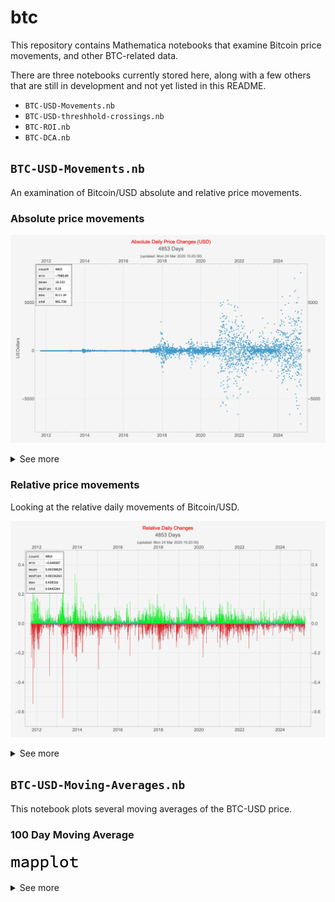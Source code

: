 # btc

This repository contains Mathematica notebooks that examine Bitcoin price movements, and other BTC-related data.

There are three notebooks currently stored here, along with a few others that 
are still in development and not yet listed in this README.

* `BTC-USD-Movements.nb`
* `BTC-USD-threshhold-crossings.nb`
* `BTC-ROI.nb`
* `BTC-DCA.nb`

## `BTC-USD-Movements.nb`

An examination of Bitcoin/USD absolute and relative price movements.

### Absolute price movements

![BTC-USD absolute daily Movements](BTC-USD-Movements/BTC-USD-Movements-Absolute-Daily.jpg)

<details>

<summary>See more</summary>

![BTC-USD Movements Best Worst Absolute Daily](BTC-USD-Movements/BTC-USD-Movements-Best-Worst-Absolute-Daily.jpg)

</details>

### Relative price movements

Looking at the relative daily movements of Bitcoin/USD.

![BTC-USD relative daily movements](BTC-USD-Movements/BTC-USD-Movements-Relative-Daily.jpg)

<details>

<summary>See more</summary>

![BTC-USD Movements Best Worst Relative Daily](BTC-USD-Movements/BTC-USD-Movements-Best-Worst-Relative-Daily.jpg)
![BTC-USD-Movements-Histogram-Relative-Daily](BTC-USD-Movements/BTC-USD-Movements-Histogram-Relative-Daily.jpg)

</details>

## `BTC-USD-Moving-Averages.nb`

This notebook plots several moving averages of the BTC-USD price.

### 100 Day Moving Average

![BTC-USD-100-Day-MA](./BTC-USD-Moving-Averages/BTC-USD-100-Day-MA.jpg)

<details>

<summary>See more</summary>

### 200 Day Moving Average

![BTC-USD-200-Day-MA](./BTC-USD-Moving-Averages/BTC-USD-200-Day-MA.jpg)

### 1 Year Moving Average

![BTC-USD-1-Year-MA](./BTC-USD-Moving-Averages/BTC-USD-1-Year-MA.jpg)

### 2 Year Moving Average

![BTC-USD-2-Year-MA](./BTC-USD-Moving-Averages/BTC-USD-2-Year-MA.jpg)

### 3 Year Moving Average

![BTC-USD-3-Year-MA](./BTC-USD-Moving-Averages/BTC-USD-3-Year-MA.jpg)

### 4 Year Moving Average

![BTC-USD-4-Year-MA](./BTC-USD-Moving-Averages/BTC-USD-4-Year-MA.jpg)

### 5 Year Moving Average

![BTC-USD-5-Year-MA](./BTC-USD-Moving-Averages/BTC-USD-5-Year-MA.jpg)

<details>

## `BTC-USD-threshhold-crossings.nb`

Examination of Bitcoin/USD price movements in terms of the number of times a given price threshhold is crossed.

![BTC-USD threshhold crossings](BTC-USD-threshhold-crossings/BTC-USD-threshold-crossings.jpg)

## `BTC-ROI.nb`

Return on investment for Bitcoin, given a purchase date, presumed 
held until today.

![BTC-ROI](./BTC-ROI/BTC-ROI-Performance.jpg)
<details>

<summary>See more</summary>

![BTC Yearly ROI Performance](./BTC-ROI/BTC-Yearly-ROI-Performance.jpg)

</details>

## `BTC-DCA.nb`

Examination of the performance of daily dollar cost averaging from any 
given start date to today.

![BTC-DCA dollar cost averaging](BTC-DCA/BTC-DCA-Performance.jpg)
